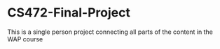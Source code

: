 # CS472-Final-Project
This is a single person project connecting all parts of the content in the WAP course
